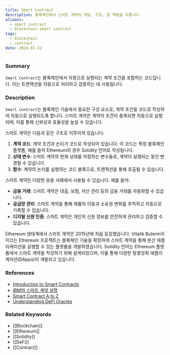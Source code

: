 ```yaml
---
title: Smart Contract
description: 블록체인에서 스마트 계약의 개념, 구조, 및 역할을 다룹니다.
aliases:
  - smart contract
  - blockchain smart contract
tags:
  - blockchain
  - contract
date: 2024-07-22
---
```

### Summary

`Smart Contract`는 블록체인에서 자동으로 실행되는 계약 조건을 포함하는 코드입니다. 이는 트랜잭션을 자동으로 처리하고 검증하는 데 사용됩니다.

### Description

`Smart Contract`는 블록체인 기술에서 중요한 구성 요소로, 계약 조건을 코드로 작성하여 자동으로 실행되도록 합니다. 스마트 계약은 계약의 조건이 충족되면 자동으로 실행되며, 이를 통해 신뢰성과 효율성을 높일 수 있습니다.

스마트 계약은 다음과 같은 구조로 이루어져 있습니다:

1. **계약 코드**: 계약 조건과 논리가 코드로 작성되어 있습니다. 이 코드는 특정 블록체인 플랫폼, 예를 들어 Ethereum의 경우 Solidity 언어로 작성됩니다.
2. **상태 변수**: 스마트 계약의 현재 상태를 저장하는 변수들로, 계약이 실행되는 동안 변경될 수 있습니다.
3. **함수**: 계약의 논리를 실행하는 코드 블록으로, 트랜잭션을 통해 호출될 수 있습니다.

스마트 계약은 다양한 응용 사례에서 사용될 수 있습니다. 예를 들어:

- **금융 거래**: 스마트 계약은 대출, 보험, 자산 관리 등의 금융 거래를 자동화할 수 있습니다.
- **공급망 관리**: 스마트 계약을 통해 제품의 이동과 소유권 변화를 추적하고 자동으로 기록할 수 있습니다.
- **디지털 신원 인증**: 스마트 계약은 개인의 신원 정보를 안전하게 관리하고 검증할 수 있습니다.

Ethereum 생태계에서 스마트 계약은 2015년에 처음 등장했습니다. Vitalik Buterin이 이끄는 Ethereum 프로젝트는 블록체인 기술을 확장하여 스마트 계약을 통해 분산 애플리케이션을 실행할 수 있는 플랫폼을 개발하였습니다. Solidity 언어는 Ethereum 플랫폼에서 스마트 계약을 작성하기 위해 설계되었으며, 이를 통해 다양한 탈중앙화 애플리케이션(DApps)이 개발되고 있습니다.

### References

- [Introduction to Smart Contracts](https://docs.soliditylang.org/en/latest/introduction-to-smart-contracts.html)
- [IBM의 스마트 계약 설명](https://www.ibm.com/topics/smart-contracts)
- [Smart Contract A to Z](https://medium.com/haechi-audit-kr/smart-contract-a-to-z-79ebc04d6c86)
- [Understanding DeFi Oracles](https://arbismart.com/blog/understanding-defi-oracles/)

### Related Keywords

- [[Blockchain]]
- [[Ethereum]]
- [[Solidity]]
- [[DeFi]]
- [[Contract]]
